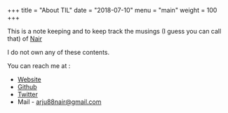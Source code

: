 +++
title = "About TIL"
date = "2018-07-10"
menu = "main"
weight = 100
+++

This is a note keeping and to keep track the musings (I guess you can call that) of [Nair](thenair.tk)

I do not own any of these contents.

You can reach me at :  

* [Website](https://thenair.tk)
* [Github](https://github.com/arju88nair)
* [Twitter](https://twitter.com/@itsnair)
* Mail - arju88nair@gmail.com

